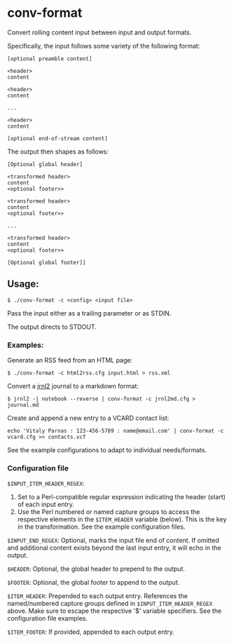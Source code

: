 # conv-format

Convert rolling content input between input and output formats. 

Specifically, the input follows some variety of the following format:

```
[optional preamble content]

<header>
content

<header>
content

...

<header>
content

[optional end-of-stream content]
```

The output then shapes as follows:

```
[Optional global header]

<transformed header>
content
<optional footer>>

<transformed header>
content
<optional footer>>

...

<transformed header>
content
<optional footer>>

[Optional global footer]]
```

## Usage:

```
$ ./conv-format -c <config> <input file>
```

Pass the input either as a trailing parameter or as STDIN.

The output directs to STDOUT.

### Examples:

Generate an RSS feed from an HTML page:

```
$ ./conv-format -c html2rss.cfg input.html > rss.xml
```

Convert a [jrnl2](https://github.com/vparnas/jrnl2) journal to a markdown format:

```
$ jrnl2 -j notebook --reverse | conv-format -c jrnl2md.cfg > journal.md
```

Create and append a new entry to a VCARD contact list:

```
echo 'Vitaly Parnas : 123-456-5789 : name@email.com' | conv-format -c vcard.cfg >> contacts.vcf
```

See the example configurations to adapt to individual needs/formats.

### Configuration file

`$INPUT_ITEM_HEADER_REGEX`: 

1. Set to a Perl-compatible regular expression indicating the header (start) of each input entry.
1. Use the Perl numbered or named capture groups to access the respective elements in the `$ITEM_HEADER` variable (below). This is the key in the transformation. See the example configuration files.

`$INPUT_END_REGEX`: Optional, marks the input file end of content. If omitted and additional content exists beyond the last input entry, it will echo in the  output.

`$HEADER`: Optional, the global header to prepend to the output.

`$FOOTER`: Optional, the global footer to append to the output.

`$ITEM_HEADER`: Prepended to each output entry. References the named/numbered capture groups defined in `$INPUT_ITEM_HEADER_REGEX` above. Make sure to escape the respective '$' variable specifiers. See the configuration file examples.

`$ITEM_FOOTER`: If provided, appended to each output entry.
